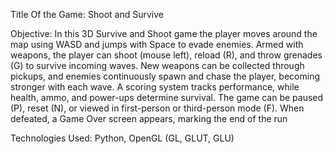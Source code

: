 Title Of the Game: Shoot and Survive

Objective:
In this 3D Survive and Shoot game  the player moves around the map using WASD and jumps with Space to evade enemies. Armed with weapons, the player can shoot (mouse left), reload (R), and throw grenades (G) to survive incoming waves. New weapons can be collected through pickups, and enemies continuously spawn and chase the player, becoming stronger with each wave. A scoring system tracks performance, while health, ammo, and power-ups determine survival. The game can be paused (P), reset (N), or viewed in first-person or third-person mode (F). When defeated, a Game Over screen appears, marking the end of the run

Technologies Used: 
Python, OpenGL (GL, GLUT, GLU)

